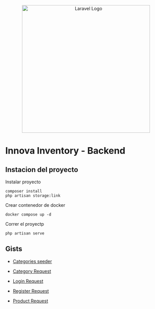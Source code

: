 <p align="center"><a href="https://laravel.com" target="_blank"><img src="https://raw.githubusercontent.com/laravel/art/master/logo-lockup/5%20SVG/2%20CMYK/1%20Full%20Color/laravel-logolockup-cmyk-red.svg" width="400" alt="Laravel Logo"></a></p>

# Innova Inventory - Backend
## Instacion del proyecto
Instalar proyecto
```
composer install
php artisan storage:link
```
Crear contenedor de docker
```
docker compose up -d
```

Correr el proyectp
```
php artisan serve
```

## Gists
- <a href="https://gist.github.com/innovacode-online/e5dc3236a9e35e8c2f255f4a6410ebd8" target="_blank">Categories seeder</a>

- <a href="https://gist.github.com/innovacode-online/936c6f15092ffdf7b7f1e593d971c2eb" target="_blank">Category Request</a>

- <a href="https://gist.github.com/innovacode-online/fc507243f09457efe191be027dfe565b" target="_blank">Login Request</a>

- <a href="https://gist.github.com/innovacode-online/cdceeeb2058c2087704e664835881f86" target="_blank">Register Request</a>

- <a href="https://gist.github.com/innovacode-online/d0cbf9a842fb5c1ef26240c700178943" target="_blank">Product Request</a>




